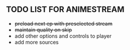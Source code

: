 ## TODO LIST FOR ANIMESTREAM

- ~~preload next ep with preselected stream~~
- ~~maintain quality on skip~~
- add other options and controls to player
- add more sources